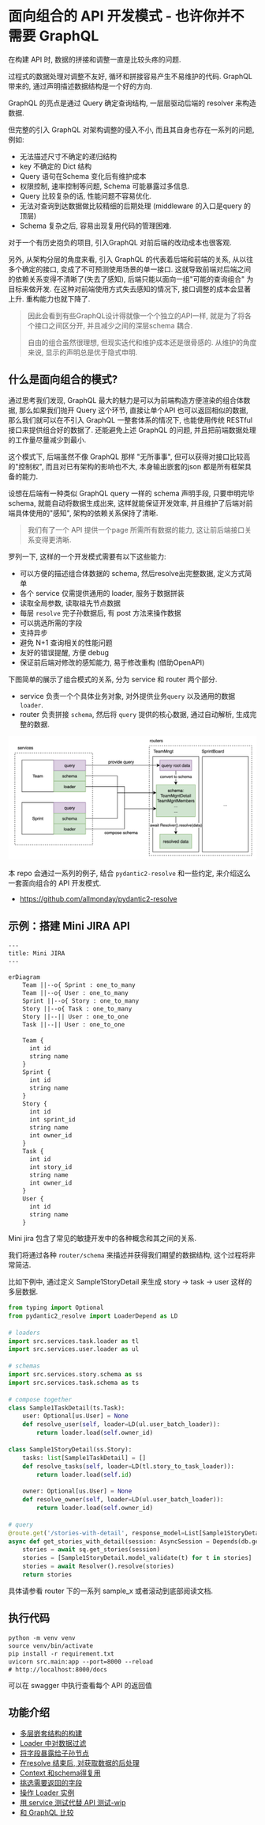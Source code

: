 # 面向组合的 API 开发模式 - 也许你并不需要 GraphQL

在构建 API 时, 数据的拼接和调整一直是比较头疼的问题. 

过程式的数据处理对调整不友好, 循环和拼接容易产生不易维护的代码. GraphQL 带来的, 通过声明描述数据结构是一个好的方向.

GraphQL 的亮点是通过 Query 确定查询结构, 一层层驱动后端的 resolver 来构造数据.

但完整的引入 GraphQL 对架构调整的侵入不小, 而且其自身也存在一系列的问题, 例如:

- 无法描述尺寸不确定的递归结构
- key 不确定的 Dict 结构
- Query 语句在Schema 变化后有维护成本
- 权限控制, 速率控制等问题, Schema 可能暴露过多信息.
- Query 比较复杂的话, 性能问题不容易优化.
- 无法对查询到达数据做比较精细的后期处理 (middleware 的入口是query 的顶层)
- Schema 复杂之后, 容易出现复用代码的管理困难.

对于一个有历史抱负的项目, 引入GraphQL 对前后端的改动成本也很客观. 

另外, 从架构分层的角度来看, 引入 GraphQL 的代表着后端和前端的关系, 从以往多个确定的接口, 变成了不可预测使用场景的单一接口. 这就导致前端对后端之间的依赖关系变得不清晰了(失去了感知), 后端只能以面向一组"可能的查询组合" 为目标来做开发. 在这种对前端使用方式失去感知的情况下, 接口调整的成本会显著上升. 重构能力也就下降了.

> 因此会看到有些GraphQL设计得就像一个个独立的API一样, 就是为了将各个接口之间区分开, 并且减少之间的深层schema 耦合. 
>
> 自由的组合虽然很理想, 但现实迭代和维护成本还是很骨感的. 从维护的角度来说, 显示的声明总是优于隐式申明.

## 什么是面向组合的模式?

通过思考我们发现, GraphQL 最大的魅力是可以为前端构造方便渲染的组合体数据, 那么如果我们抛开 Query 这个环节, 直接让单个API 也可以返回相似的数据, 那么我们就可以在不引入 GraphQL 一整套体系的情况下, 也能使用传统 RESTful 接口来提供组合好的数据了. 还能避免上述 GraphQL 的问题, 并且把前端数据处理的工作量尽量减少到最小. 

这个模式下, 后端虽然不像 GraphQL 那样 "无所事事", 但可以获得对接口比较高的"控制权",  而且对已有架构的影响也不大, 本身输出嵌套的json 都是所有框架具备的能力. 

设想在后端有一种类似 GraphQL query 一样的 schema 声明手段, 只要申明完毕 schema, 就能自动将数据生成出来, 这样就能保证开发效率, 并且维护了后端对前端具体使用的"感知", 架构的依赖关系保持了清晰.

> 我们有了一个 API 提供一个page 所需所有数据的能力, 这让前后端接口关系变得更清晰.

罗列一下, 这样的一个开发模式需要有以下这些能力:

- 可以方便的描述组合体数据的 schema, 然后resolve出完整数据, 定义方式简单
- 各个 service 仅需提供通用的 loader, 服务于数据拼装
- 读取全局参数, 读取祖先节点数据
- 每层 `resolve` 完子孙数据后, 有 post 方法来操作数据
- 可以挑选所需的字段
- 支持异步
- 避免 N+1 查询相关的性能问题
- 友好的错误提醒, 方便 debug
- 保证前后端对修改的感知能力, 易于修改重构 (借助OpenAPI)


下图简单的展示了组合模式的关系, 分为 service 和 router 两个部分.

- service 负责一个个具体业务对象, 对外提供业务`query` 以及通用的数据 `loader`. 
- router 负责拼接 `schema`, 然后将 `query` 提供的核心数据, 通过自动解析, 生成完整的数据.

![](./static/explain2.png)

本 repo 会通过一系列的例子, 结合 `pydantic2-resolve` 和一些约定, 来介绍这么一套面向组合的 API 开发模式.

- https://github.com/allmonday/pydantic2-resolve




## 示例：搭建 Mini JIRA API

```mermaid
---
title: Mini JIRA
---

erDiagram
    Team ||--o{ Sprint : one_to_many
    Team ||--o{ User : one_to_many
    Sprint ||--o{ Story : one_to_many
    Story ||--o{ Task : one_to_many
    Story ||--|| User : one_to_one
    Task ||--|| User : one_to_one

    Team {
      int id
      string name
    }
    Sprint {
      int id
      string name
    }
    Story {
      int id
      int sprint_id
      string name
      int owner_id
    }
    Task {
      int id
      int story_id
      string name
      int owner_id
    }
    User {
      int id
      string name
    }
```

Mini jira 包含了常见的敏捷开发中的各种概念和其之间的关系.

我们将通过各种 `router/schema` 来描述并获得我们期望的数据结构, 这个过程将非常简洁.

比如下例中, 通过定义 Sample1StoryDetail 来生成 story -> task -> user 这样的多层数据.

```python
from typing import Optional
from pydantic2_resolve import LoaderDepend as LD

# loaders
import src.services.task.loader as tl
import src.services.user.loader as ul

# schemas
import src.services.story.schema as ss
import src.services.task.schema as ts

# compose together
class Sample1TaskDetail(ts.Task):
    user: Optional[us.User] = None
    def resolve_user(self, loader=LD(ul.user_batch_loader)):
        return loader.load(self.owner_id)

class Sample1StoryDetail(ss.Story):
    tasks: list[Sample1TaskDetail] = []
    def resolve_tasks(self, loader=LD(tl.story_to_task_loader)):
        return loader.load(self.id)

    owner: Optional[us.User] = None
    def resolve_owner(self, loader=LD(ul.user_batch_loader)):
        return loader.load(self.owner_id)

# query
@route.get('/stories-with-detail', response_model=List[Sample1StoryDetail])
async def get_stories_with_detail(session: AsyncSession = Depends(db.get_session)):
    stories = await sq.get_stories(session)
    stories = [Sample1StoryDetail.model_validate(t) for t in stories]
    stories = await Resolver().resolve(stories)
    return stories
```

具体请参看 router 下的一系列 sample_x 或者滚动到底部阅读文档.



## 执行代码

```shell
python -m venv venv
source venv/bin/activate
pip install -r requirement.txt
uvicorn src.main:app --port=8000 --reload
# http://localhost:8000/docs
```

可以在 swagger 中执行查看每个 API 的返回值

## 功能介绍

- [多层嵌套结构的构建](./src/router/sample_1/readme-cn.md)
- [Loader 中对数据过滤](./src/router/sample_2/readme-cn.md)
- [将字段暴露给子孙节点](./src/router/sample_3/readme-cn.md)
- [在resolve 结束后, 对获取数据的后处理](./src/router/sample_4/readme-cn.md)
- [Context 和schema得复用](./src/router/sample_5/readme-cn.md)
- [挑选需要返回的字段](./src/router/sample_6/readme-cn.md)
- [操作 Loader 实例](./src/router/sample_7/readme-cn.md)
- [用 service 测试代替 API 测试-wip](./src/services/sprint/readme-cn.md)
- [和 GraphQL 比较](./resolve-vs-graphql-cn.md)
